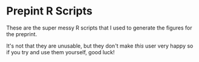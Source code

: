 # Prepint R Scripts

These are the super messy R scripts that I used to generate the figures for the preprint.

It's not that they are unusable, but they don't make *this* user very happy so if you try and use them yourself, good luck!
